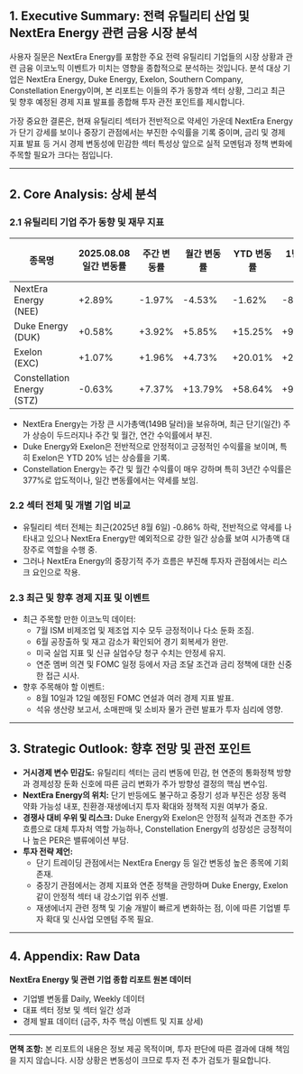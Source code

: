 ## 1. Executive Summary: 전력 유틸리티 산업 및 NextEra Energy 관련 금융 시장 분석

사용자 질문은 NextEra Energy를 포함한 주요 전력 유틸리티 기업들의 시장 상황과 관련 금융 이코노믹 이벤트가 미치는 영향을 종합적으로 분석하는 것입니다. 분석 대상 기업은 NextEra Energy, Duke Energy, Exelon, Southern Company, Constellation Energy이며, 본 리포트는 이들의 주가 동향과 섹터 상황, 그리고 최근 및 향후 예정된 경제 지표 발표를 종합해 투자 관전 포인트를 제시합니다.

가장 중요한 결론은, 현재 유틸리티 섹터가 전반적으로 약세인 가운데 NextEra Energy가 단기 강세를 보이나 중장기 관점에서는 부진한 수익률을 기록 중이며, 금리 및 경제 지표 발표 등 거시 경제 변동성에 민감한 섹터 특성상 앞으로 실적 모멘텀과 정책 변화에 주목할 필요가 크다는 점입니다.

---

## 2. Core Analysis: 상세 분석

### 2.1 유틸리티 기업 주가 동향 및 재무 지표

| 종목명             | 2025.08.08 일간 변동률 | 주간 변동률 | 월간 변동률 | YTD 변동률 | 1년 변동률 | 3년 변동률 | 총 시가 (B) | 매출 (B) | 주가수익비율 (PER) |
|------------------|------------------|------------|------------|------------|------------|----------|-----------|----------|------------------|
| NextEra Energy (NEE)   | +2.89%           | -1.97%     | -4.53%     | -1.62%     | -8.37%     | -19.83%  | 149.28    | 25.90    | 25.16            |
| Duke Energy (DUK)      | +0.58%           | +3.92%     | +5.85%     | +15.25%    | +9.96%     | +13.75%  | 97.92     | 30.85    | 20.32            |
| Exelon (EXC)           | +1.07%           | +1.96%     | +4.73%     | +20.01%    | +20.16%    | +0.89%   | 45.97     | 23.77    | 17.26            |
| Constellation Energy (STZ) | -0.63%           | +7.37%     | +13.79%    | +58.64%    | +96.03%    | +377.64% | 106.08    | 24.20    | 33.98            |

- NextEra Energy는 가장 큰 시가총액(149B 달러)을 보유하며, 최근 단기(일간) 주가 상승이 두드러지나 주간 및 월간, 연간 수익률에서 부진.
- Duke Energy와 Exelon은 전반적으로 안정적이고 긍정적인 수익률을 보이며, 특히 Exelon은 YTD 20% 넘는 상승률을 기록.
- Constellation Energy는 주간 및 월간 수익률이 매우 강하며 특히 3년간 수익률은 377%로 압도적이나, 일간 변동률에서는 약세를 보임.

### 2.2 섹터 전체 및 개별 기업 비교

- 유틸리티 섹터 전체는 최근(2025년 8월 6일) -0.86% 하락, 전반적으로 약세를 나타내고 있으나 NextEra Energy만 예외적으로 강한 일간 상승률 보여 시가총액 대장주로 역할을 수행 중.
- 그러나 NextEra Energy의 중장기적 주가 흐름은 부진해 투자자 관점에서는 리스크 요인으로 작용.

### 2.3 최근 및 향후 경제 지표 및 이벤트

- 최근 주목할 만한 이코노믹 데이터:
  - 7월 ISM 비제조업 및 제조업 지수 모두 긍정적이나 다소 둔화 조짐.
  - 6월 공장출하 및 재고 감소가 확인되어 경기 회복세가 완만.
  - 미국 실업 지표 및 신규 실업수당 청구 수치는 안정세 유지.
  - 연준 멤버 의견 및 FOMC 일정 등에서 자금 조달 조건과 금리 정책에 대한 신중한 접근 시사.
- 향후 주목해야 할 이벤트:
  - 8월 10일과 12일 예정된 FOMC 연설과 여러 경제 지표 발표.
  - 석유 생산량 보고서, 소매판매 및 소비자 물가 관련 발표가 투자 심리에 영향.

---

## 3. Strategic Outlook: 향후 전망 및 관전 포인트

- **거시경제 변수 민감도:** 유틸리티 섹터는 금리 변동에 민감, 현 연준의 통화정책 방향과 경제성장 둔화 신호에 따른 금리 변화가 주가 방향성 결정의 핵심 변수임.
- **NextEra Energy의 위치:** 단기 반등에도 불구하고 중장기 성과 부진은 성장 동력 약화 가능성 내포, 친환경·재생에너지 투자 확대와 정책적 지원 여부가 중요.
- **경쟁사 대비 우위 및 리스크:** Duke Energy와 Exelon은 안정적 실적과 견조한 주가 흐름으로 대체 투자처 역할 가능하나, Constellation Energy의 성장성은 긍정적이나 높은 PER은 밸류에이션 부담.
- **투자 전략 제언:**
  - 단기 트레이딩 관점에서는 NextEra Energy 등 일간 변동성 높은 종목에 기회 존재.
  - 중장기 관점에서는 경제 지표와 연준 정책을 관망하며 Duke Energy, Exelon 같이 안정적 섹터 내 강소기업 위주 선별.
  - 재생에너지 관련 정책 및 기술 개발이 빠르게 변화하는 점, 이에 따른 기업별 투자 확대 및 신사업 모멘텀 주목 필요.

---

## 4. Appendix: Raw Data

**NextEra Energy 및 관련 기업 종합 리포트 원본 데이터**

- 기업별 변동률 Daily, Weekly 데이터
- 대표 섹터 정보 및 섹터 일간 성과
- 경제 발표 데이터 (금주, 차주 핵심 이벤트 및 지표 상세)

---

**면책 조항:** 본 리포트의 내용은 정보 제공 목적이며, 투자 판단에 따른 결과에 대해 책임을 지지 않습니다. 시장 상황은 변동성이 크므로 투자 전 추가 검토가 필요합니다.